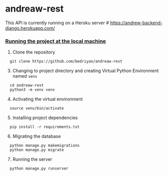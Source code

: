 # andreaw-rest

This API is currently running on a Heroku server # https://andrew-backend-django.herokuapp.com/ 

### [Running the project at the local machine](#virtualenv)

1. Clone the repository

```
  git clone https://github.com/bedriyan/andreaw-rest
```

3. Changing to project directory and creating Virtual Python Environment named `venv`

```
  cd andreaw-rest
  python3 -m venv venv
```

4. Activating the virtual environment

```
  source venv/bin/activate
```

5. Installing project dependencies

```
  pip install -r requirements.txt
```

6. Migrating the database 

```
  python manage.py makemigrations
  python manage.py migrate
```

7. Running the server

```
  python manage.py runserver
```






